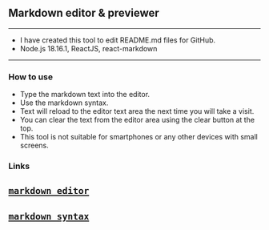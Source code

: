 ## Markdown editor & previewer
---
- I have created this tool to edit README.md files for GitHub.
- Node.js 18.16.1, ReactJS, react-markdown   
---

### How to use

- Type the markdown text into the editor.
- Use the markdown syntax.
- Text will reload to the editor text area the next time you will take a visit.
- You can clear the text from the editor area using the clear button at the top.
- This tool is not suitable for smartphones or any other devices with small screens.

### Links

## [`markdown editor`](https://markdown-editor.up.railway.app/)

## [`markdown syntax`](https://www.markdownguide.org/basic-syntax/)